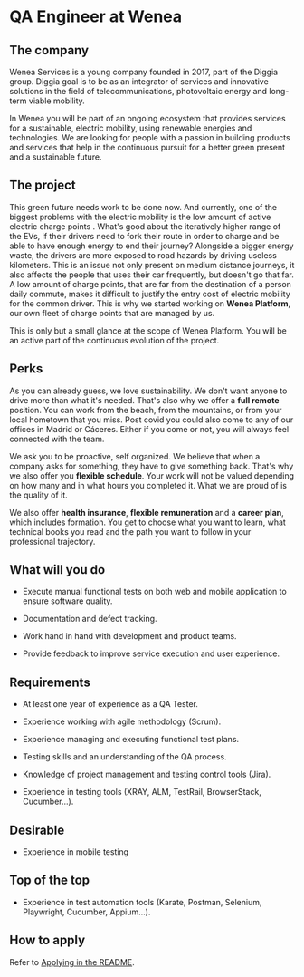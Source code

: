 # QA Engineer at Wenea

## The company

Wenea Services is a young company founded in 2017, part of the
Diggia group. Diggia goal is to be as an integrator of services 
and innovative solutions in the field of telecommunications, 
photovoltaic energy and long-term viable mobility.

In Wenea you will be part of an ongoing ecosystem that provides
services for a sustainable, electric mobility,
using renewable energies and technologies.
We are looking for people with a passion in building products and services
that help in the continuous pursuit for a better green present and a 
sustainable future.

## The project

This green future needs work to be done now. And currently, one of
the biggest problems with the electric mobility is the low amount of
active electric charge points . What's good about the iteratively
higher range of the EVs, if their drivers need to fork their route in
order to charge and be able to have enough energy to end their
journey? Alongside a bigger energy waste, the drivers are more
exposed to road hazards by driving useless kilometers. This is an
issue not only present on medium distance journeys, it also affects
the people that uses their car frequently, but doesn't go that far. A
low amount of charge points, that are far from the destination of a
person daily commute, makes it difficult to justify the entry cost of
electric mobility for the common driver. This is why we started
working on **Wenea Platform**, our own fleet of charge
points that are managed by us.

This is only but a small glance at the scope of Wenea Platform.
You will be an active part of the continuous evolution of the
project.

## Perks

As you can already guess, we love sustainability. We don't want
anyone to drive more than what it's needed. That's also why we offer
a **full remote** position. You can work from the beach, from the mountains, 
or from your local hometown that you miss. Post covid you could also come to
any of our offices in Madrid or Cáceres. Either if you come or not, you will
always feel connected with the team.

We ask you to be proactive, self organized. We believe that when a
company asks for something, they have to give something back. That's
why we also offer you **flexible schedule**. Your work
will not be valued depending on how many and in what hours you
completed it. What we are proud of is the quality of it.

We also offer **health insurance**, **flexible
remuneration** and a **career plan**, which
includes formation. You get to choose what you want to learn, what
technical books you read and the path you want to follow in your
professional trajectory.

## What will you do

- Execute manual functional tests on both web and mobile application to ensure software quality.

- Documentation and defect tracking.

- Work hand in hand with development and product teams.

- Provide feedback to improve service execution and user experience.


## Requirements

- At least one year of experience as a QA Tester.

- Experience working with agile methodology (Scrum).

- Experience managing and executing functional test plans.

- Testing skills and an understanding of the QA process.

- Knowledge of project management and testing control tools (Jira).

- Experience in testing tools (XRAY, ALM, TestRail, BrowserStack, Cucumber...).


## Desirable

-	Experience in mobile testing


## Top of the top

-	Experience in test automation tools (Karate, Postman, Selenium, Playwright, Cucumber, Appium...).

## How to apply

Refer to [Applying in the README](README.md#Applying).
